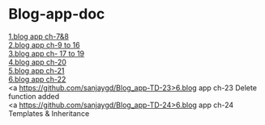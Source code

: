 # Blog-app-doc

<a href=https://github.com/sanjaygd/Blog_App-TD-7-8>1.blog app ch-7&8</a></br>
<a href=https://github.com/sanjaygd/blog-app-TD-9-16>2.blog app ch-9 to 16</a></br>
<a href=https://github.com/sanjaygd/Blog_App-TD--17-to-19>3.blog app ch- 17 to 19</a></br>
<a href=https://github.com/sanjaygd/Blog_app-TD-20>4.blog app ch-20</a></br>
<a href=https://github.com/sanjaygd/Blog_app-TD-21>5.blog app ch-21</a></br>
<a href=https://github.com/sanjaygd/Blog_app-TD-22>6.blog app ch-22</a></br>
<a https://github.com/sanjaygd/Blog_app-TD-23>6.blog app ch-23 Delete function added</a></br>
<a https://github.com/sanjaygd/Blog_app-TD-24>6.blog app ch-24 Templates & Inheritance</a></br>
